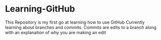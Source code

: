 # Learning-GitHub
This Repository is my first go at learning how to use GitHub
Currently learning about branches and commits. Commits are edits to a branch along with an explanation of why you are making an edit
